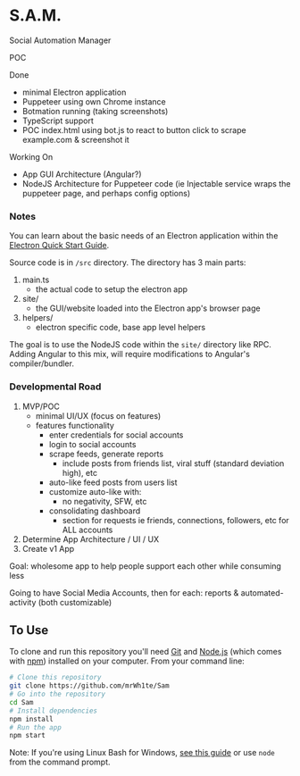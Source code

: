 # S.A.M.

Social Automation Manager

POC

Done
 - minimal Electron application
 - Puppeteer using own Chrome instance
 - Botmation running (taking screenshots)
 - TypeScript support
 - POC index.html using bot.js to react to button click to scrape example.com & screenshot it

Working On
 - App GUI Architecture (Angular?)
 - NodeJS Architecture for Puppeteer code (ie Injectable service wraps the puppeteer page, and perhaps config options)

### Notes

You can learn about the basic needs of an Electron application within the [Electron Quick Start Guide](https://electronjs.org/docs/tutorial/quick-start).

Source code is in `/src` directory. The directory has 3 main parts:
1) main.ts
    - the actual code to setup the electron app
2) site/
    - the GUI/website loaded into the Electron app's browser page
3) helpers/
    - electron specific code, base app level helpers

The goal is to use the NodeJS code within the `site/` directory like RPC. Adding Angular to this mix, will require modifications to Angular's compiler/bundler.

### Developmental Road

1) MVP/POC
    - minimal UI/UX (focus on features)
    - features functionality
        - enter credentials for social accounts
        - login to social accounts
        - scrape feeds, generate reports
            - include posts from friends list, viral stuff (standard deviation high), etc
        - auto-like feed posts from users list
        - customize auto-like with:
            - no negativity, SFW, etc
        - consolidating dashboard
            - section for requests ie friends, connections, followers, etc for ALL accounts
2) Determine App Architecture / UI / UX
3) Create v1 App

Goal: wholesome app to help people support each other while consuming less

Going to have Social Media Accounts, then for each: reports & automated-activity (both customizable)

## To Use

To clone and run this repository you'll need [Git](https://git-scm.com) and [Node.js](https://nodejs.org/en/download/) (which comes with [npm](http://npmjs.com)) installed on your computer. From your command line:

```bash
# Clone this repository
git clone https://github.com/mrWh1te/Sam
# Go into the repository
cd Sam
# Install dependencies
npm install
# Run the app
npm start
```

Note: If you're using Linux Bash for Windows, [see this guide](https://www.howtogeek.com/261575/how-to-run-graphical-linux-desktop-applications-from-windows-10s-bash-shell/) or use `node` from the command prompt.
